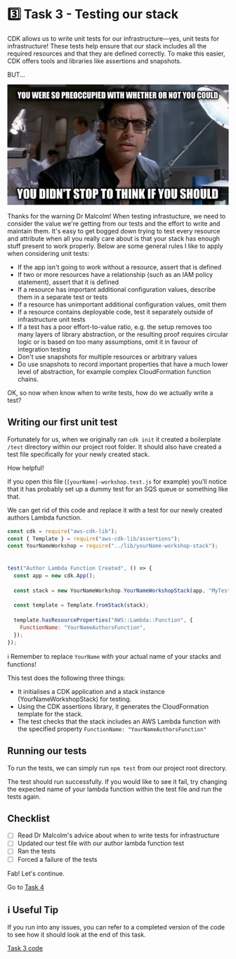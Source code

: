 # 3️⃣ Task 3 - Testing our stack
CDK allows us to write unit tests for our infrastructure—yes, unit tests for infrastructure! These tests help ensure that our stack includes all the required resources and that they are defined correctly. To make this easier, CDK offers tools and libraries like assertions and snapshots.

BUT...

![Jeff's warning](../images/jeff.png)

Thanks for the warning Dr Malcolm! When testing infrastucture, we need to consider the value we're getting from our tests and the effort to write and maintain them. It's easy to get bogged down trying to test every resource and attribute when all you really care about is that your stack has enough stuff present to work properly. Below are some general rules I like to apply when considering unit tests:

* If the app isn't going to work without a resource, assert that is defined
* If two or more resources have a relationship (such as an IAM policy statement), assert that it is defined
* If a resource has important additional configuration values, describe them in a separate test or tests
* If a resource has unimportant additional configuration values, omit them
* If a resource contains deployable code, test it separately outside of infrastructure unit tests
* If a test has a poor effort-to-value ratio, e.g. the setup removes too many layers of library abstraction, or the resulting proof requires circular logic or is based on too many assumptions, omit it in favour of integration testing
* Don't use snapshots for multiple resources or arbitrary values
* Do use snapshots to record important properties that have a much lower level of abstraction, for example complex CloudFormation function chains.

OK, so now when know when to write tests, how do we actually write a test?

## Writing our first unit test
Fortunately for us, when we originally ran `cdk init` it created a boilerplate `/test` directory within our project root folder. It should also have created a test file specifically for your newly created stack.

How helpful!

If you open this file (`[yourName]-workshop.test.js` for example) you'll notice that it has probably set up a dummy test for an SQS queue or something like that.

We can get rid of this code and replace it with a test for our newly created authors Lambda function.

```js
const cdk = require("aws-cdk-lib");
const { Template } = require("aws-cdk-lib/assertions");
const YourNameWorkshop = require("../lib/yourName-workshop-stack");


test("Author Lambda Function Created", () => {
  const app = new cdk.App();

  const stack = new YourNameWorkshop.YourNameWorkshopStack(app, "MyTestStack");

  const template = Template.fromStack(stack);

  template.hasResourceProperties("AWS::Lambda::Function", {
    FunctionName: "YourNameAuthorsFunction",
  });
});
```

ℹ️ Remember to replace `YourName` with your actual name of your stacks and functions!

This test does the following three things:

- It initialises a CDK application and a stack instance (YourNameWorkshopStack) for testing.
- Using the CDK assertions library, it generates the CloudFormation template for the stack.
- The test checks that the stack includes an AWS Lambda function with the specified property `FunctionName: "YourNameAuthorsFunction"`

## Running our tests
To run the tests, we can simply run `npm test` from our project root directory.

The test should run successfully. If you would like to see it fail, try changing the expected name of your lambda function within the test file and run the tests again.

## Checklist
- [ ] Read Dr Malcolm's advice about when to write tests for infrastructure
- [ ] Updated our test file with our author lambda function test
- [ ] Ran the tests
- [ ] Forced a failure of the tests

Fab! Let's continue.

Go to [Task 4](004-task-4.md)

## ℹ️ Useful Tip
If you run into any issues, you can refer to a completed version of the code to see how it should look at the end of this task.

[Task 3 code](https://github.com/ajroberts10/cdk-workshop-1/tree/003-task-3)
